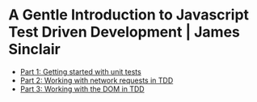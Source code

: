 # A Gentle Introduction to Javascript Test Driven Development | James Sinclair

- [Part 1: Getting started with unit tests](https://jrsinclair.com/articles/2016/gentle-introduction-to-javascript-tdd-intro/)
- [Part 2: Working with network requests in TDD](https://jrsinclair.com/articles/2016/gentle-introduction-to-javascript-tdd-ajax/)
- [Part 3: Working with the DOM in TDD](https://jrsinclair.com/articles/2016/gentle-introduction-to-javascript-tdd-html-dom/)
